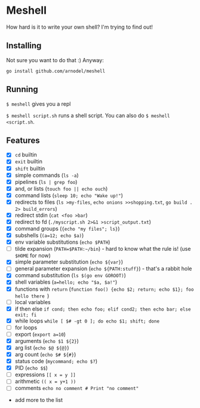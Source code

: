# Meshell

How hard is it to write your own shell?  I'm trying to find out!

## Installing

Not sure you want to do that :) Anyway:

`go install github.com/arnodel/meshell`

## Running

`$ meshell` gives you a repl

`$ meshell script.sh` runs a shell script.  You can also do `$ meshell <script.sh`.

## Features
- [x] `cd` builtin
- [x] `exit` builtin
- [x] `shift` builtin
- [x] simple commands (`ls -a`)
- [x] pipelines (`ls | grep foo`)
- [x] and, or lists (`touch foo || echo ouch`)
- [x] command lists (`sleep 10; echo "Wake up!"`)
- [x] redirects to files (`ls >my-files`, `echo onions >>shopping.txt`, `go build . 2> build_errors`)
- [x] redirect stdin (`cat <foo >bar`)
- [x] redirect to fd (`./myscript.sh 2>&1 >script_output.txt`)
- [x] command groups (`{echo "my files"; ls}`)
- [x] subshells (`(a=12; echo $a)`)
- [x] env variable substitutions (`echo $PATH`)
- [ ] tilde expansion (`PATH=$PATH:~/bin`) - hard to know what the rule is! (use `$HOME` for now)
- [x] simple parameter substitution (`echo ${var}`)
- [ ] general parameter expansion (`echo ${PATH:stuff}`) - that's a rabbit hole
- [x] command substitution (`ls $(go env GOROOT)`)
- [x] shell variables (`a=hello; echo "$a, $a!"`)
- [x] functions with `return` (`function foo() {echo $2; return; echo $1}; foo hello there `)
- [ ] local variables
- [x] if then else `if cond; then echo foo; elif cond2; then echo bar; else exit; fi`
- [x] while loops `while [ $# -gt 0 ]; do echo $1; shift; done`
- [ ] for loops
- [ ] export (`export a=10`)
- [x] arguments (`echo $1 ${2}`)
- [x] arg list (`echo $@ ${@}`)
- [x] arg count (`echo $# ${#}`)
- [x] status code (`mycommand; echo $?`)
- [x] PID (`echo $$`)
- [ ] expressions `[[ x = y ]]`
- [ ] arithmetic `(( x = y+1 ))`
- [ ] comments `echo no comment # Print "no comment"`
- add more to the list
